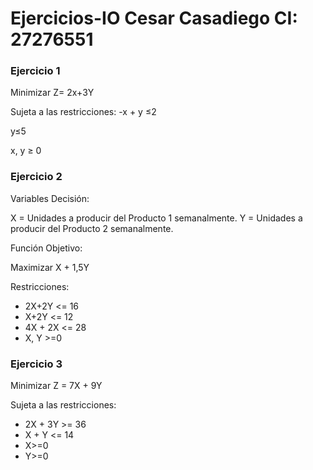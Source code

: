 # Ejercicios-IO  Cesar Casadiego CI: 27276551

### Ejercicio 1

Minimizar Z= 2x+3Y

Sujeta a las restricciones: -x + y ≤2

y≤5

x, y ≥ 0

### Ejercicio 2

Variables Decisión:

X = Unidades a producir del Producto 1 semanalmente. 
Y = Unidades a producir del Producto 2 semanalmente.

Función Objetivo:

Maximizar X + 1,5Y

Restricciones:

- 2X+2Y <= 16
- X+2Y <= 12 
- 4X + 2X <= 28
- X, Y >=0

### Ejercicio 3

Minimizar Z = 7X + 9Y

Sujeta a las restricciones:

- 2X + 3Y >= 36
- X + Y <= 14
- X>=0
- Y>=0
